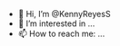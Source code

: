 - 👋 Hi, I’m @KennyReyesS
- 👀 I’m interested in ...
- 📫 How to reach me: ...

<!---
KennyReyesS/KennyReyesS is a ✨ special ✨ repository because its `README.md` (this file) appears on your GitHub profile.
You can click the Preview link to take a look at your changes.
--->
